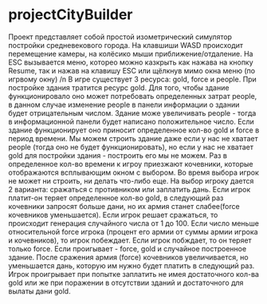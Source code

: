 # projectCityBuilder
  Проект представляет собой простой изометрический симулятор постройки средневекового города.
  На клавшиши WASD происходит перемещение камеры, на колёсико мыши приближение/отдаление. На ESC вызывается меню, которео можно казкрыть как нажава на кнопку Resume, так и нажав на клавишу ESC или щёлкнув мимо окна меню (по игрвому окну) /n
  В игре существует 3 ресурса: gold, force и people. При постройке здания тратится ресурс gold. Для того, чтобы здание функционировало оно может потребовать определенных затрат people, в данном случае изменение people в панели информации о здании будет отрицательным числом. Здание може увеличивать people - тогда в информационной панели будет написано положительное число. Если здание функционирует оно приносит определенное кол-во gold и force в период времени. Мы можем строить здание даже если у нас не хватает people (тогда оно не будет функционировать), но если у нас не хватает gold для постройки здания - построить его мы не можем.
 Раз в определенное кол-во времени к игроу приезжают кочевники, которые отображаются всплывающим окном с выбором. Во время выбора игрок не может ни строить, ни делать что-либо еще. На выбор игроку дается 2 варианта: сражаться с противником или заплатить дань. Если игрок платит-он теряет определенное кол-во gold, в следующий раз кочевники запросят больше дани, но их армия станет слабее(force кочевников уменьшается). Если игрок решает сражаться, то происходит генерация случайного числа от 1 до 100. Если число меньше относительной force игрока (процент его армии от суммы армии игрока и кочевников), то игрок побеждает. Если игрок побждает, то он теряет только force. Если проигывает - force, gold и случайное построенное здание. После сражения армия (force) кочевников увеличивается, но уменьшается дань, которую им нужно будет платить в следующий раз.
  Игрок проигрывает при попытке заплатить не имея достаточного кол-ва gold или же при поражении в отсутствии зданий и достаточного для вылаты дани gold.
